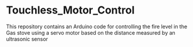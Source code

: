 # Touchless_Motor_Control
This repository contains an Arduino code for controlling the fire level in the Gas stove using a servo motor based on the distance measured by an ultrasonic sensor
